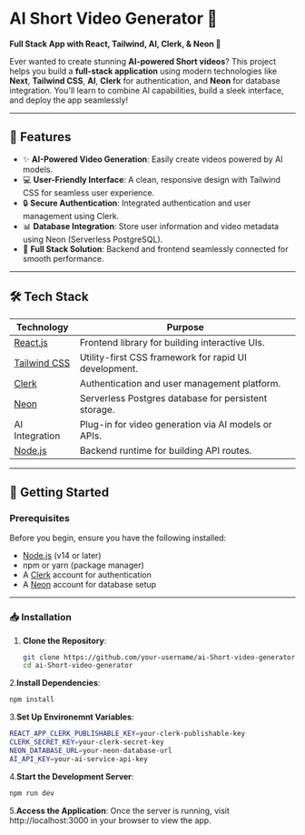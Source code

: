 # AI Short Video Generator 🎥  
**Full Stack App with React, Tailwind, AI, Clerk, & Neon 🌈**  

Ever wanted to create stunning **AI-powered Short videos**? This project helps you build a **full-stack application** using modern technologies like **Next**, **Tailwind CSS**, **AI**, **Clerk** for authentication, and **Neon** for database integration. You'll learn to combine AI capabilities, build a sleek interface, and deploy the app seamlessly!  

---

## 🌟 Features  

- ✨ **AI-Powered Video Generation**: Easily create videos powered by AI models.  
- 💻 **User-Friendly Interface**: A clean, responsive design with Tailwind CSS for seamless user experience.  
- 🔒 **Secure Authentication**: Integrated authentication and user management using Clerk.  
- 📊 **Database Integration**: Store user information and video metadata using Neon (Serverless PostgreSQL).  
- 🚀 **Full Stack Solution**: Backend and frontend seamlessly connected for smooth performance.  

---

## 🛠 Tech Stack  

| **Technology**        | **Purpose**                                           |
|-----------------------|-------------------------------------------------------|
| [React.js](https://reactjs.org/)   | Frontend library for building interactive UIs.        |
| [Tailwind CSS](https://tailwindcss.com/) | Utility-first CSS framework for rapid UI development. |
| [Clerk](https://clerk.dev/)       | Authentication and user management platform.         |
| [Neon](https://neon.tech/)        | Serverless Postgres database for persistent storage. |
| AI Integration         | Plug-in for video generation via AI models or APIs. |
| [Node.js](https://nodejs.org/)    | Backend runtime for building API routes.             |

---

## 🚀 Getting Started  

### Prerequisites  
Before you begin, ensure you have the following installed:  
- [Node.js](https://nodejs.org/) (v14 or later)  
- npm or yarn (package manager)  
- A [Clerk](https://clerk.dev/) account for authentication  
- A [Neon](https://neon.tech/) account for database setup  

---

### 📥 Installation  

1. **Clone the Repository**:  
   ```bash
   git clone https://github.com/your-username/ai-Short-video-generator.git
   cd ai-Short-video-generator
   ```

2.**Install Dependencies**:
   ```bash
   npm install
   ```

3.**Set Up Environemnt Variables**:
   ```bash
   REACT_APP_CLERK_PUBLISHABLE_KEY=your-clerk-publishable-key
   CLERK_SECRET_KEY=your-clerk-secret-key
   NEON_DATABASE_URL=your-neon-database-url
   AI_API_KEY=your-ai-service-api-key
   ```

4.**Start the Development Server**:
   ```bash
   npm run dev
   ```

5.**Access the Application**:
   Once the server is running, visit http://localhost:3000 in your browser to view the app.

